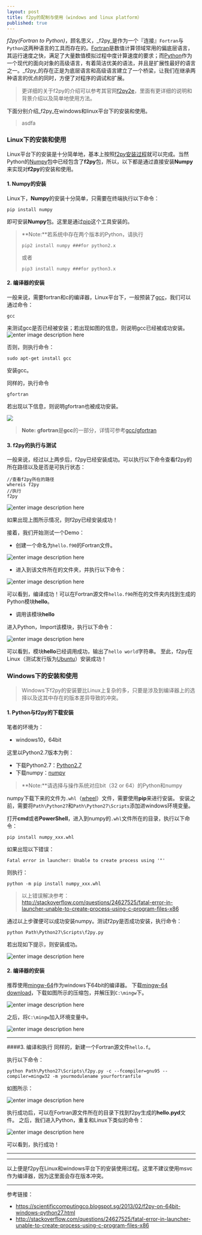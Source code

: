 ```yaml
---
layout: post
title: f2py的配制与使用（windows and linux platform）
published: true
---
```


_f2py(Fortran to Python)_，顾名思义，_f2py_是作为一个『连接』`Fortran`与`Python`这两种语言的工具而存在的。[Fortran](https://www.fortran.com/)是数值计算领域常用的偏底层语言，其运行速度之快，满足了大量数值模拟过程中度计算速度的要求；而[Python](https://www.python.org/)作为一个现代的面向对象的高级语言，有着简洁优美的语法，并且是扩展性最好的语言之一。_f2py_的存在正是为底层语言和高级语言建立了一个桥梁，让我们在继承两种语言的优点的同时，方便了对程序的调试和扩展。

> 更详细的关于f2py的介绍可以参考其官网[f2py2e](https://sysbio.ioc.ee/projects/f2py2e/)，里面有更详细的说明和背景介绍以及简单地使用方法。

下面分别介绍_f2py_在windows和linux平台下的安装和使用。
> asdfa



### Linux下的安装和使用

Linux平台下的安装是十分简单地，基本上按照[f2py安装过程](https://sysbio.ioc.ee/projects/f2py2e/#download)就可以完成。当然Python的[Numpy](http://www.numpy.org/)包中已经包含了**f2py**包，所以，以下都是通过直接安装**Numpy**来实现对**f2py**的安装和使用。

#### 1.  **Numpy**的安装

Linux下，**Numpy**的安装十分简单，只需要在终端执行以下命令：

```
pip install numpy
```

即可安装**Numpy**包。这里是通过[pip](https://pypi.python.org/pypi/pip)这个工具安装的。

> **Note:**若系统中存在两个版本的Python，请执行
>
>  ```
>  pip2 install numpy ###for python2.x
>  ```
>
> 或者
>
> `pip3 install numpy ###for python3.x`
>

#### 2.  **编译器**的安装

 一般来说，需要fortran和c的编译器，Linux平台下，一般预装了[gcc](https://gcc.gnu.org/)，我们可以通过命令：

`gcc`

来测试gcc是否已经被安装；若出现如图的信息，则说明gcc已经被成功安装。
![enter image description here](http://www.hedilict.com/images/2017-03-02-测试gcc.png)

否则，则执行命令：

    sudo apt-get install gcc

安装gcc。

同样的，执行命令

    gfortran

若出现以下信息，则说明gfortran也被成功安装。

![]({{site.baseurl}}/images/2017-03-02-测试gfortran.png)
> **Note:** **gfortran**是**gcc**的一部分，详情可参考[gcc/gfortran](https://gcc.gnu.org/fortran/)


#### 3. f2py的执行与测试

一般来说，经过以上两步后，f2py已经安装成功。可以执行以下命令查看f2py的所在路径以及是否是可执行状态：

    //查看f2py所在的路径
    whereis f2py
    //执行
    f2py
![enter image description here](https://lh3.googleusercontent.com/-ngDJpC9NTFc/WLgemdSstSI/AAAAAAAAAKU/lIkDQiK6KogUdfGuY5S4t_-O_Lr1z3V7ACLcB/s0/2017-03-02+21-15-01%25E5%25B1%258F%25E5%25B9%2595%25E6%2588%25AA%25E5%259B%25BE.png "2017-03-02 21-15-01屏幕截图.png")

如果出现上图所示情况，则f2py已经安装成功！

接着，我们开始测试一个Demo：

- 创建一个命名为`hello.f90`的Fortran文件。

![enter image description here](https://lh3.googleusercontent.com/-E8TzqyEfR88/WLgfv1BVp0I/AAAAAAAAAKg/9qu08a1wTdEjeX75ZLWVFPjByT5gAJXbwCLcB/s0/2017-03-02+21-34-42%25E5%25B1%258F%25E5%25B9%2595%25E6%2588%25AA%25E5%259B%25BE.png "2017-03-02 21-34-42屏幕截图.png")

- 进入到该文件所在的文件夹，并执行以下命令：

![enter image description here](https://lh3.googleusercontent.com/-AHUZttcTioo/WLghGjBdy-I/AAAAAAAAALA/EC9ytYQzwnQX3zK_Z17z_tV9efg8C_LXgCLcB/s0/2017-03-02+21-38-16%25E5%25B1%258F%25E5%25B9%2595%25E6%2588%25AA%25E5%259B%25BE.png "2017-03-02 21-38-16屏幕截图.png")

可以看到，编译成功！可以在Fortran源文件`hello.f90`所在的文件夹内找到生成的Python模块**hello**。

- 调用该模块**hello**

进入Python，Import该模块，执行以下命令：

![enter image description here](https://lh3.googleusercontent.com/E-MgvIkrgZlKBOfqsvBW580OmNWr1PEqVVIX8gdxUYKLMpN0pmUSdHA6N1jEHqzsNP6-9OFn=s0 "2017-03-02 21-39-03屏幕截图.png")

可以看到，模块**hello**已经调用成功，输出了`hello world`字符串。
至此，f2py在Linux（测试发行版为[Ubuntu](https://www.ubuntu.com/)）安装成功！

### Windows下的安装和使用

> Windows下f2py的安装要比Linux上复杂的多，只要是涉及到编译器上的选择以及这其中存在的版本差异导致的冲突。

####  1. Python与f2py的下载安装

笔者的环境为：

- windows10，64bit

这里以Python2.7版本为例：

- 下载Python2.7：[Python2.7](http://www.python.org/getit/)
- 下载numpy：[numpy](http://www.lfd.uci.edu/~gohlke/pythonlibs/#numpy)
 >**Note:**请选择与操作系统对应bit（32 or 64）的Python和numpy

 numpy下载下来的文件为`.whl`（[wheel](http://pythonwheels.com/)）文件，需要使用**pip**来进行安装。
 安装之前，需要将`Path\Python27`和`Path\Python27\Scripts`添加进windows环境变量。

打开**cmd**或者**PowerShell**，进入到numpy的`.whl`文件所在的目录，执行以下命令：

    pip install numpy_xxx.whl
如果出现以下错误：

    Fatal error in launcher: Unable to create process using '"'
则执行：

    python -m pip install numpy_xxx.whl

> 以上错误解决参考：http://stackoverflow.com/questions/24627525/fatal-error-in-launcher-unable-to-create-process-using-c-program-files-x86

通过以上步骤便可以成功安装numpy。测试f2py是否成功安装，执行命令：

    python Path\Python27\Scripts\f2py.py

若出现如下提示，则安装成功。

![enter image description here](https://lh3.googleusercontent.com/-lgNlvnN08wM/WLgqmPqAXQI/AAAAAAAAAL8/Sz1_iquxxo0NGHywENClsAw7UUtDzYruQCLcB/s0/YE%2529%255DWM%2524F0H%255DY%255BCR%2560IOU%2528RK1.png "YE&#41;]WM$F0H]Y[CR`IOU&#40;RK1.png")

 

#### 2. **编译器**的安装
推荐使用[mingw-64](http://www.mingw-w64.org/doku.php)作为windows下64bit的编译器。
下载[mingw-64 download](https://sourceforge.net/projects/mingw-w64/)，下载如图所示的压缩包，并解压到`C:\mingw`下。

![enter image description here](https://lh3.googleusercontent.com/-6cQSrXGQgzc/WLgsb6Jj8YI/AAAAAAAAAMQ/-irqlckyemIINOYJs59n3Ds5xrqQgkdAwCLcB/s0/%2560_%255D7QYDGR%25253TO6YJ%257BZ0PD%255BQ.png "`_]7QYDGR%3TO6YJ{Z0PD[Q.png")

之后，将`C:\mingw`加入环境变量中。

![enter image description here](https://lh3.googleusercontent.com/-23SQIX1nKg4/WLgs7fQfgwI/AAAAAAAAAMg/gFblVtDzBt0SZNuMwIqMn29VNiGUwd0_QCLcB/s0/0QNXB%2525%257D%2524E%2528WSX1%257DHYBC%2529%255B%255DD.png "0QNXB%}$E&#40;WSX1}HYBC&#41;[]D.png")

----------


####3. 编译和执行
同样的，新建一个Fortran源文件`hello.f`。

执行以下命令：

    python Path\Python27\Scripts\f2py.py -c --fcompiler=gnu95 --compiler=mingw32 -m yourmodulename yourfortranfile

如图所示：

![enter image description here](https://lh3.googleusercontent.com/-d2GwB1ad3Cc/WLguuus188I/AAAAAAAAAM8/Wx-z2em_KmMoqUp6D1-KwTlk1NBP3AbzwCLcB/s0/I3HJ6VLJ%255D%255DEUO8TTJAMZH2P.png "I3HJ6VLJ]]EUO8TTJAMZH2P.png")

执行成功后，可以在Fortran源文件所在的目录下找到f2py生成的**hello.pyd**文件。
之后，我们进入Python，重复和Linux下类似的命令：

![enter image description here](https://lh3.googleusercontent.com/-W8QxWaYn8Z8/WLgvW3OMvlI/AAAAAAAAANM/wJniHgl3asMnZtHZ5Vs0GNfilJleCkW5ACLcB/s0/V%2540%257DH%2525%255B9RNQZCIXA%2528CTM5I%25241.png "V@}H%[9RNQZCIXA&#40;CTM5I$1.png")

可以看到，执行成功！

----------

----------
以上便是f2py在Linux和windows平台下的安装使用过程。这里不建议使用msvc作为编译器，因为这里面会存在版本冲突。

----------
参考链接：

- https://scientificcomputingco.blogspot.sg/2013/02/f2py-on-64bit-windows-python27.html
- http://stackoverflow.com/questions/24627525/fatal-error-in-launcher-unable-to-create-process-using-c-program-files-x86
